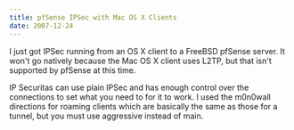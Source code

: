 ```yaml
---
title: pfSense IPSec with Mac OS X Clients
date: 2007-12-24
---
```

I just got IPSec running from an OS X client to a FreeBSD pfSense server. It won't go natively because the Mac OS X client uses L2TP, but that isn't supported by pfSense at this time.

IP Securitas can use plain IPSec and has enough control over the connections to set what you need to for it to work. I used the m0n0wall directions for roaming clients which are basically the same as those for a tunnel, but you must use aggressive instead of main.

